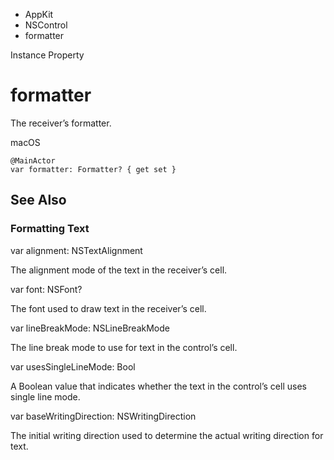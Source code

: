 

- AppKit
- NSControl
-  formatter 

Instance Property

# formatter

The receiver’s formatter.

macOS

``` source
@MainActor
var formatter: Formatter? { get set }
```

## See Also

### Formatting Text

var alignment: NSTextAlignment

The alignment mode of the text in the receiver’s cell.

var font: NSFont?

The font used to draw text in the receiver’s cell.

var lineBreakMode: NSLineBreakMode

The line break mode to use for text in the control’s cell.

var usesSingleLineMode: Bool

A Boolean value that indicates whether the text in the control’s cell uses single line mode.

var baseWritingDirection: NSWritingDirection

The initial writing direction used to determine the actual writing direction for text.

